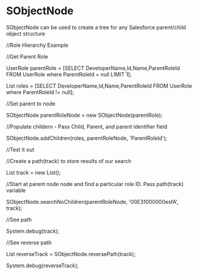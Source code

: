 # SObjectNode
SObjectNode can be used  to create a tree for any Salesforce parent/child object structure


//Role Hierarchy Example


//Get Parent Role

UserRole parentRole = [SELECT DeveloperName,Id,Name,ParentRoleId FROM UserRole where ParentRoleId = null LIMIT 1];

List<UserRole> roles = [SELECT DeveloperName,Id,Name,ParentRoleId FROM UserRole where ParentRoleId != null];


//Set parent to node

SObjectNode parentRoleNode = new SObjectNode(parentRole);



//Populate childern - Pass Child, Parent, and parent identifier field

SObjectNode.addChildren(roles, parentRoleNode, 'ParentRoleId');



//Test it out

//Create a path(track) to store results of our search

List<SObjectNode> track = new List<SObjectNode>();



//Start at parent node node and find a particular role ID. Pass path(track) variable

SObjectNode.searchNoChildren(parentRoleNode, '00E31000000esfA', track);



//See path 

System.debug(track);



//See reverse path

List<SObjectNode> reverseTrack = SObjectNode.reversePath(track); 

System.debug(reverseTrack);
